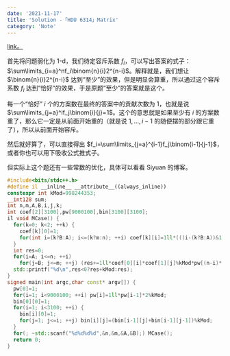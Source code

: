 ```yaml
---
date: '2021-11-17'
title: 'Solution -「HDU 6314」Matrix'
category: 'Note'
---
```


[link。](http://acm.hdu.edu.cn/showproblem.php?pid=6314)

首先将问题弱化为 1-d，我们待定容斥系数 $f_i$，可以写出答案的式子：$\sum\limits_{i=a}^nf_i\binom{n}{i}2^{n-i}$。解释就是，我们想让 $\binom{n}{i}2^{n-i}$ 达到“至少”的效果，但是明显会算重，所以通过这个容斥系数 $f_i$ 达到“恰好”的效果，于是原题“至少”的答案就是这个。

每一个“恰好” $i$ 个的方案数在最终的答案中的贡献次数为 $1$，也就是说 $\sum\limits_{j=a}^if_j\binom{i}{j}=1$。这个的意思就是如果至少有 $i$ 的方案数重了，那么它一定是从前面开始重的（就是说 $1,\dots,i-1$ 的随便摆的部分跟它重了），所以从前面开始容斥。

然后就好算了，可以直接得出 $f_i=\sum\limits_{j=a}^{i-1}f_j\binom{i-1}{j-1}$，或者你也可以用下吸收公式推式子。

但实际上这个题还有一些常数的优化，具体可以看看 Siyuan 的博客。

```cpp
#include<bits/stdc++.h>
#define il __inline__ __attribute__((always_inline))
constexpr int kMod=998244353;
__int128 sum;
int n,m,A,B,i,j,k;
int coef[2][3100],pw[9000100],bin[3100][3100];
il void MCase() {
  for(k=0; k<2; ++k) {
    coef[k][0]=1;
    for(int i=(k?B:A); i<=(k?m:n); ++i) coef[k][i]=1ll*(((i-(k?B:A))&1)?-1:1)*bin[i-1][(k?B:A)-1]%kMod*bin[k?m:n][i]%kMod;
  }
  int res=0;
  for(i=A; i<=n; ++i)
    for(j=B; j<=m; ++j) (res+=1ll*coef[0][i]*coef[1][j]%kMod*pw[(n-i)*(m-j)]%kMod)%=kMod;
  std::printf("%d\n",res<0?res+kMod:res);
}
signed main(int argc,char const* argv[]) {
  pw[0]=1;
  for(i=1; i<9000100; ++i) pw[i]=1ll*pw[i-1]*2%kMod;
  bin[0][0]=1;
  for(i=1; i<3100; ++i) {
    bin[i][0]=1;
    for(j=1; j<=i; ++j) bin[i][j]=(bin[i-1][j]+bin[i-1][j-1])%kMod;
  }
  for(; ~std::scanf("%d%d%d%d",&n,&m,&A,&B);) MCase();
  return 0;
}
```